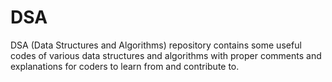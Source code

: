 # DSA
DSA (Data Structures and Algorithms) repository contains some useful codes of various data structures and algorithms with proper comments and explanations for coders to learn from and contribute to.
